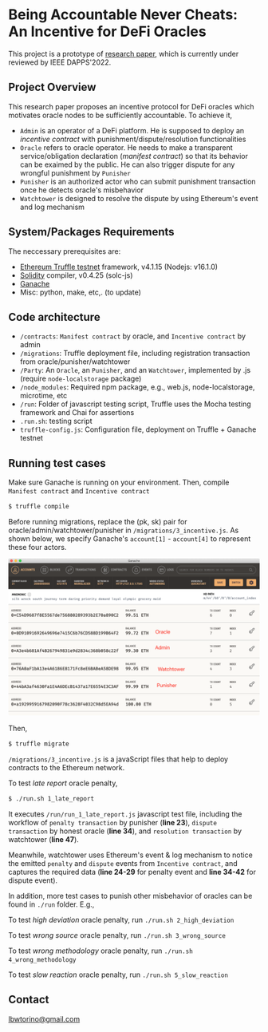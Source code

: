 # Being Accountable Never Cheats: An Incentive for DeFi Oracles
This project is a prototype of [research paper](https://lbwtorino.github.io/incentive.pdf), which
is currently under reviewed by IEEE DAPPS'2022. 

## Project Overview
This research paper proposes an incentive protocol for DeFi oracles which motivates oracle nodes to be sufficiently accountable. To achieve it,

- `Admin` is an operator of a DeFi platform. He is supposed to deploy an *incentive contract* with punishment/dispute/resolution functionalities
- `Oracle` refers to oracle operator. He needs to make a transparent service/obligation declaration (*manifest contract*) so that its behavior can be exaimed by the public. He can also trigger dispute for any wrongful punishment by `Punisher`
- `Punisher` is an authorized actor who can submit punishment transaction once he detects oracle's misbehavior
- `Watchtower` is designed to resolve the dispute by using Ethereum's event and log mechanism


## System/Packages Requirements

The neccessary prerequisites are:

- [Ethereum Truffle testnet](https://www.trufflesuite.com/docs/truffle/getting-started/installation) framework, v4.1.15 (Nodejs: v16.1.0)
- [Solidity](https://docs.soliditylang.org/en/v0.7.4/) compiler, v0.4.25 (solc-js)
- [Ganache](https://www.trufflesuite.com/ganache)
- Misc: python, make, etc,. (to update)

## Code architecture

- `/contracts`: `Manifest contract` by oracle, and `Incentive contract` by admin
- `/migrations`: Truffle deployment file, including registration transaction from oracle/punisher/watchtower 
- `/Party`: An `Oracle`, an `Punisher`, and an `Watchtower`, implemented by .js (require `node-localstorage` package)
- `/node_modules`: Required npm package, e.g., web.js, node-localstorage, microtime, etc
- `/run`: Folder of javascript testing script, Truffle uses the Mocha testing framework and Chai for assertions
- `.run.sh`: testing script
- `truffle-config.js`: Configuration file, deployment on Truffle + Ganache testnet

## Running test cases

Make sure Ganache is running on your environment. Then, compile `Manifest contract` and `Incentive contract`
```sh
$ truffle compile
```

Before running migrations, replace the (pk, sk) pair for oracle/admin/watchtower/punisher in `/migrations/3_incentive.js`. As shown below, we specify
Ganache's `account[1]` - `account[4]` to represent these four actors.

![Image1](./oracles/1migration.png)

Then, 
```sh
$ truffle migrate
```
`/migrations/3_incentive.js` is a javaScript files that help to deploy contracts to the Ethereum network.


To test *late report* oracle penalty,
```sh
$ ./run.sh 1_late_report
```
It executes `/run/run_1_late_report.js` javascript test file, including the workflow of `penalty transaction` by punisher (**line 23**),
`dispute transaction` by honest oracle (**line 34**), and `resolution transaction` by watchtower (**line 47**). 

Meanwhile, watchtower uses Ethereum's event & log mechanism to notice the emitted `penalty` and `dispute` events from `Incentive contract`, and captures the required data (**line 24-29** for penalty event and **line 34-42** for dispute event). 

In addition, more test cases to punish other misbehavior of oracles can be found in `./run` folder. E.g.,

To test *high deviation* oracle penalty, run `./run.sh 2_high_deviation`

To test *wrong source* oracle penalty, run `./run.sh 3_wrong_source`

To test *wrong methodology* oracle penalty, run `./run.sh 4_wrong_methodology`

To test *slow reaction* oracle penalty, run `./run.sh 5_slow_reaction`


## Contact
lbwtorino@gmail.com
